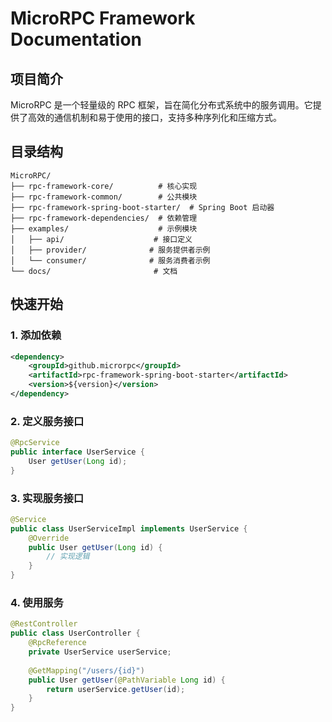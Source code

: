 # MicroRPC Framework Documentation

## 项目简介
MicroRPC 是一个轻量级的 RPC 框架，旨在简化分布式系统中的服务调用。它提供了高效的通信机制和易于使用的接口，支持多种序列化和压缩方式。

## 目录结构

```
MicroRPC/
├── rpc-framework-core/          # 核心实现
├── rpc-framework-common/        # 公共模块
├── rpc-framework-spring-boot-starter/  # Spring Boot 启动器
├── rpc-framework-dependencies/  # 依赖管理
├── examples/                    # 示例模块
│   ├── api/                    # 接口定义
│   ├── provider/              # 服务提供者示例
│   └── consumer/              # 服务消费者示例
└── docs/                       # 文档
```

## 快速开始

### 1. 添加依赖

```xml
<dependency>
    <groupId>github.microrpc</groupId>
    <artifactId>rpc-framework-spring-boot-starter</artifactId>
    <version>${version}</version>
</dependency>
```

### 2. 定义服务接口

```java
@RpcService
public interface UserService {
    User getUser(Long id);
}
```

### 3. 实现服务接口

```java
@Service
public class UserServiceImpl implements UserService {
    @Override
    public User getUser(Long id) {
        // 实现逻辑
    }
}
```

### 4. 使用服务

```java
@RestController
public class UserController {
    @RpcReference
    private UserService userService;
    
    @GetMapping("/users/{id}")
    public User getUser(@PathVariable Long id) {
        return userService.getUser(id);
    }
}
```